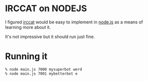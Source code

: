 IRCCAT on NODEJS
================
I figured [irccat][irccat] would be easy to implement in [node.js][node] as a means of learning more about it.

It's not impressive but it should run just fine.

Running it
==========

    % node main.js 7000 mysuperbot werd
    % node main.js 7001 mybetterbot e

[node]: http://nodejs.org
[irccat]: http://github.com/webs/irccat
